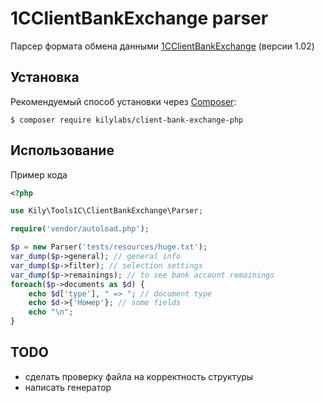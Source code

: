 # 1CClientBankExchange parser
Парсер формата обмена данными [1CClientBankExchange](http://v8.1c.ru/edi/edi_stnd/100/101.htm) (версии 1.02)

Установка
------------

Рекомендуемый способ установки через
[Composer](http://getcomposer.org):

```
$ composer require kilylabs/client-bank-exchange-php
```

Использование
-----

Пример кода

```php
<?php

use Kily\Tools1C\ClientBankExchange\Parser;

require('vendor/autoload.php');

$p = new Parser('tests/resources/huge.txt');
var_dump($p->general); // general info
var_dump($p->filter); // selection settings
var_dump($p->remainings); // to see bank account remainings
foreach($p->documents as $d) {
    echo $d['type'], " => "; // document type
    echo $d->{'Номер'}; // some fields
    echo "\n";
}
```

TODO
-----
- сделать проверку файла на корректность структуры
- написать генератор

